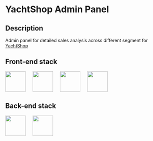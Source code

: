 # YachtShop Admin Panel

## Description

Admin panel for detailed sales analysis across different segment for [YachtShop](https://github.com/RoundedToken/yacht_shop)

## Front-end stack

<p>
<img background-color='#ECD53F' width='64' src='https://github.com/RoundedToken/yacht_shop_admin/assets/117864556/fd48382d-8694-473e-a4ed-5edc62f1da6b'/>
&emsp;
<img background-color='#ECD53F' width='64' src='https://github.com/RoundedToken/yacht_shop_admin/assets/117864556/fdcc9377-62cb-4c87-9349-6ef598ad74d2'/>
&emsp;
<img background-color='#ECD53F' width='64' src='https://github.com/RoundedToken/yacht_shop_admin/assets/117864556/e07ce933-b1b4-4fe6-a759-c50895addf6d'/>
&emsp;
<img background-color='#ECD53F' width='64' src='https://user-images.githubusercontent.com/117864556/231823330-a690159b-92b3-4127-a6f2-52ef8356371e.svg'/>


## Back-end stack

<p>
<img background-color='#ECD53F' width='64' src='https://user-images.githubusercontent.com/117864556/231824252-08d1c71a-1e9c-492a-9762-e72268ab52b8.svg'/>
&emsp;
<img background-color='#ECD53F' width='64' src='https://github.com/RoundedToken/yacht_shop_admin/assets/117864556/e2e010b3-4281-4e3c-a4a0-ea1d065861bb'/>


